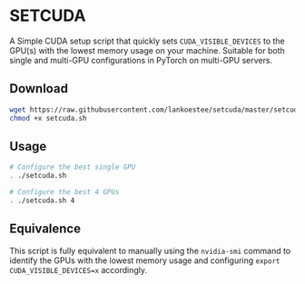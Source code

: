 # SETCUDA

A Simple CUDA setup script that quickly sets `CUDA_VISIBLE_DEVICES` to the GPU(s) with the lowest memory usage on your machine. Suitable for both single and multi-GPU configurations in PyTorch on multi-GPU servers.

## Download

```bash
wget https://raw.githubusercontent.com/lankoestee/setcuda/master/setcuda.sh
chmod +x setcuda.sh
```
## Usage

```bash
# Configure the best single GPU
. ./setcuda.sh  

# Configure the best 4 GPUs
. ./setcuda.sh 4
```
## Equivalence

This script is fully equivalent to manually using the `nvidia-smi` command to identify the GPUs with the lowest memory usage and configuring `export CUDA_VISIBLE_DEVICES=x` accordingly.